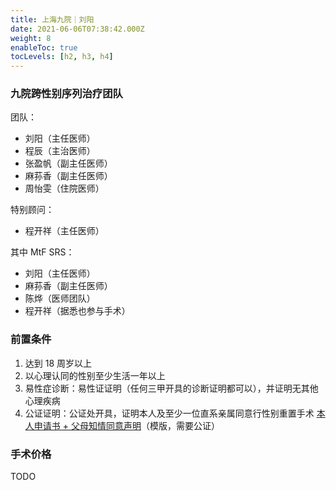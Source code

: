 ```yaml
---
title: 上海九院｜刘阳
date: 2021-06-06T07:38:42.000Z
weight: 8
enableToc: true
tocLevels: [h2, h3, h4]
---
```


### 九院跨性别序列治疗团队

团队：

- 刘阳（主任医师）
- 程辰（主治医师）
- 张盈帆（副主任医师）
- 麻荪香（副主任医师）
- 周怡雯（住院医师）

特别顾问：

- 程开祥（主任医师）

其中 MtF SRS：

- 刘阳（主任医师）
- 麻荪香（副主任医师）
- 陈烨（医师团队）
- 程开祥（据悉也参与手术）

### 前置条件

1. 达到 18 周岁以上
1. 以心理认同的性别至少生活一年以上
1. 易性症诊断：易性证证明（任何三甲开具的诊断证明都可以），并证明无其他心理疾病
1. 公证证明：公证处开具，证明本人及至少一位直系亲属同意行性别重置手术
   [本人申请书 + 父母知情同意声明](/documents/srs-9hospital.pdf)（模版，需要公证）

### 手术价格

TODO
